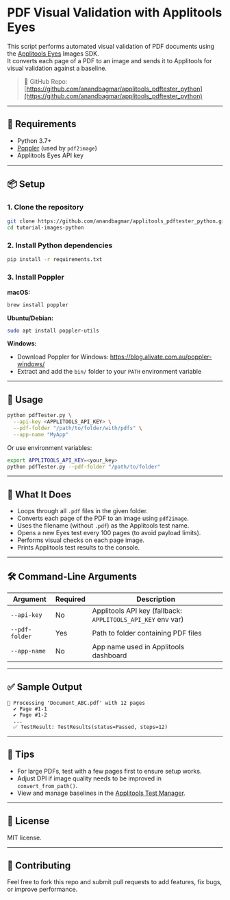 # PDF Visual Validation with Applitools Eyes

This script performs automated visual validation of PDF documents using the [Applitools Eyes](https://applitools.com/) Images SDK.  
It converts each page of a PDF to an image and sends it to Applitools for visual validation against a baseline.

> 📁 GitHub Repo: [https://github.com/anandbagmar/applitools_pdftester_python](https://github.com/anandbagmar/applitools_pdftester_python)

---

## 🔧 Requirements

- Python 3.7+
- [Poppler](https://github.com/jalan/pdfsandbox/wiki/Installing-Poppler) (used by `pdf2image`)
- Applitools Eyes API key

---

## 📦 Setup

### 1. Clone the repository

```bash
git clone https://github.com/anandbagmar/applitools_pdftester_python.git
cd tutorial-images-python
```

### 2. Install Python dependencies

```bash
pip install -r requirements.txt
```

### 3. Install Poppler

**macOS:**

```bash
brew install poppler
```

**Ubuntu/Debian:**

```bash
sudo apt install poppler-utils
```

**Windows:**

- Download Poppler for Windows: https://blog.alivate.com.au/poppler-windows/
- Extract and add the `bin/` folder to your `PATH` environment variable

---

## 🚀 Usage

```bash
python pdfTester.py \
  --api-key <APPLITOOLS_API_KEY> \
  --pdf-folder "/path/to/folder/with/pdfs" \
  --app-name "MyApp"
```

Or use environment variables:

```bash
export APPLITOOLS_API_KEY=<your_key>
python pdfTester.py --pdf-folder "/path/to/folder"
```

---

## 📂 What It Does

- Loops through all `.pdf` files in the given folder.
- Converts each page of the PDF to an image using `pdf2image`.
- Uses the filename (without `.pdf`) as the Applitools test name.
- Opens a new Eyes test every 100 pages (to avoid payload limits).
- Performs visual checks on each page image.
- Prints Applitools test results to the console.

---

## 🛠 Command-Line Arguments

| Argument         | Required | Description                                                          |
|------------------|----------|----------------------------------------------------------------------|
| `--api-key`      | No       | Applitools API key (fallback: `APPLITOOLS_API_KEY` env var)          |
| `--pdf-folder`   | Yes      | Path to folder containing PDF files                                  |
| `--app-name`     | No       | App name used in Applitools dashboard                                |

---

## ✅ Sample Output

```
📄 Processing 'Document_ABC.pdf' with 12 pages
  ✔️ Page #1-1
  ✔️ Page #1-2
  ...
  ✅ TestResult: TestResults(status=Passed, steps=12)
```

---

## 🧪 Tips

- For large PDFs, test with a few pages first to ensure setup works.
- Adjust DPI if image quality needs to be improved in `convert_from_path()`.
- View and manage baselines in the [Applitools Test Manager](https://eyes.applitools.com/).

---

## 📎 License

MIT license.

---

## 🙌 Contributing

Feel free to fork this repo and submit pull requests to add features, fix bugs, or improve performance.
